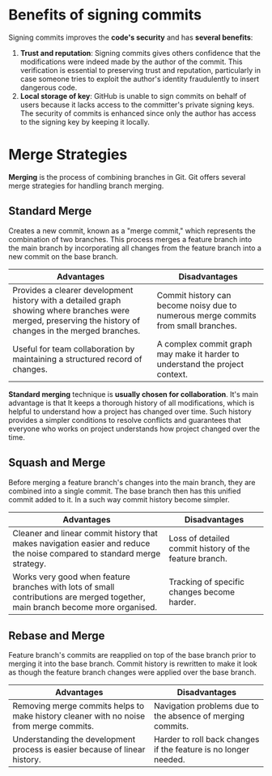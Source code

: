 # Benefits of signing commits

Signing commits improves the **code's security** and has **several benefits**:

1) **Trust and reputation**: Signing commits gives others confidence that the modifications were indeed made by the author of the commit. This verification is essential to preserving trust and reputation, particularly in case someone tries to exploit the author's identity fraudulently to insert dangerous code.
2) **Local storage of key**: GitHub is unable to sign commits on behalf of users because it lacks access to the committer's private signing keys. The security of commits is enhanced since only the author has access to the signing key by keeping it locally.


# Merge Strategies

**Merging** is the process of combining branches in Git. Git offers several merge strategies for handling branch merging.
## Standard Merge
Creates a new commit, known as a "merge commit," which represents the combination of two branches. This process merges a feature branch into the main branch by incorporating all changes from the feature branch into a new commit on the base branch.

| **Advantages**                                                                                                                                             | **Disadvantages**                                                                  |
| ---------------------------------------------------------------------------------------------------------------------------------------------------------- | ---------------------------------------------------------------------------------- |
| Provides a clearer development history with a detailed graph showing where branches were merged, preserving the history of changes in the merged branches. | Commit history can become noisy due to numerous merge commits from small branches. |
| Useful for team collaboration by maintaining a structured record of changes.                                                                               | A complex commit graph may make it harder to understand the project context.       |

**Standard merging** technique is **usually chosen for collaboration**. It's main advantage is that It keeps a thorough history of all modifications, which is helpful to understand how a project has changed over time. Such history provides a simpler conditions to resolve conflicts and guarantees that everyone who works on project understands how project changed over the time.

## Squash and Merge
Before merging a feature branch's changes into the main branch, they are combined into a single commit. The base branch then has this unified commit added to it. In a such way commit history become simpler.

| **Advantages**                                                                                                                 | **Disadvantages**                                      |
| ------------------------------------------------------------------------------------------------------------------------------ | ------------------------------------------------------ |
| Cleaner and linear commit history that makes navigation easier and reduce the noise compared to standard merge strategy.       | Loss of detailed commit history of the feature branch. |
| Works very good when feature branches with lots of small contributions are merged together, main branch become more organised. | Tracking of specific changes become harder.            |

## Rebase and Merge
Feature branch's commits are reapplied on top of the base branch prior to merging it into the base branch. Commit history is rewritten to make it look as though the feature branch changes were applied over the base branch.

| **Advantages**                                                                         | **Disadvantages**                                               |
| -------------------------------------------------------------------------------------- | --------------------------------------------------------------- |
| Removing merge commits helps to make history cleaner with no noise from merge commits. | Navigation problems due to the absence of merging commits.      |
| Understanding the development process is easier because of linear history.             | Harder to roll back changes if the feature is no longer needed. |
